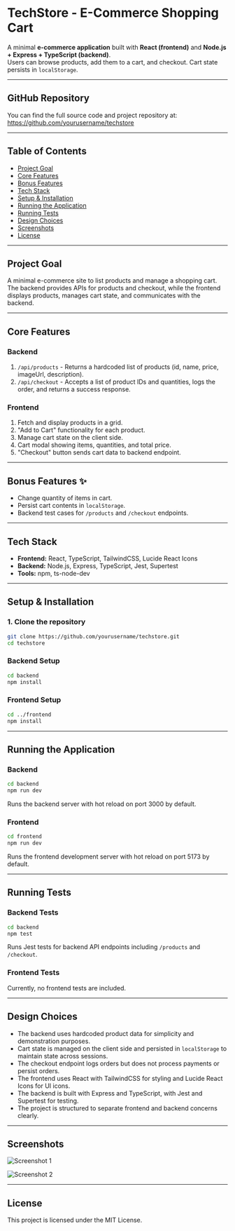 # TechStore - E-Commerce Shopping Cart

A minimal **e-commerce application** built with **React (frontend)** and **Node.js + Express + TypeScript (backend)**.  
Users can browse products, add them to a cart, and checkout. Cart state persists in `localStorage`.

---

## GitHub Repository

You can find the full source code and project repository at:  
https://github.com/yourusername/techstore

---

## Table of Contents
- [Project Goal](#project-goal)
- [Core Features](#core-features)
- [Bonus Features](#bonus-features-%e2%9c%a8)
- [Tech Stack](#tech-stack)
- [Setup & Installation](#setup--installation)
- [Running the Application](#running-the-application)
- [Running Tests](#running-tests)
- [Design Choices](#design-choices)
- [Screenshots](#screenshots)
- [License](#license)

---

## Project Goal

A minimal e-commerce site to list products and manage a shopping cart.  
The backend provides APIs for products and checkout, while the frontend displays products, manages cart state, and communicates with the backend.

---

## Core Features

### Backend
1. `/api/products` - Returns a hardcoded list of products (id, name, price, imageUrl, description).  
2. `/api/checkout` - Accepts a list of product IDs and quantities, logs the order, and returns a success response.  

### Frontend
1. Fetch and display products in a grid.  
2. "Add to Cart" functionality for each product.  
3. Manage cart state on the client side.  
4. Cart modal showing items, quantities, and total price.  
5. "Checkout" button sends cart data to backend endpoint.  

---

## Bonus Features ✨
- Change quantity of items in cart.  
- Persist cart contents in `localStorage`.  
- Backend test cases for `/products` and `/checkout` endpoints.  

---

## Tech Stack

- **Frontend:** React, TypeScript, TailwindCSS, Lucide React Icons  
- **Backend:** Node.js, Express, TypeScript, Jest, Supertest  
- **Tools:** npm, ts-node-dev  

---

## Setup & Installation

### 1. Clone the repository
```bash
git clone https://github.com/yourusername/techstore.git
cd techstore
```
### Backend Setup
```bash
cd backend
npm install
```
### Frontend Setup
```bash
cd ../frontend
npm install
```

---

## Running the Application

### Backend
```bash
cd backend
npm run dev
```
Runs the backend server with hot reload on port 3000 by default.

### Frontend
```bash
cd frontend
npm run dev
```
Runs the frontend development server with hot reload on port 5173 by default.

---

## Running Tests

### Backend Tests
```bash
cd backend
npm test
```
Runs Jest tests for backend API endpoints including `/products` and `/checkout`.

### Frontend Tests
Currently, no frontend tests are included.

---

## Design Choices

- The backend uses hardcoded product data for simplicity and demonstration purposes.
- Cart state is managed on the client side and persisted in `localStorage` to maintain state across sessions.
- The checkout endpoint logs orders but does not process payments or persist orders.
- The frontend uses React with TailwindCSS for styling and Lucide React Icons for UI icons.
- The backend is built with Express and TypeScript, with Jest and Supertest for testing.
- The project is structured to separate frontend and backend concerns clearly.

---

## Screenshots

![Screenshot 1](https://drive.google.com/uc?export=view&id=1u_-mVHQoGWFuhVdC5oL1DLZyfxCpLzfY)

![Screenshot 2](https://drive.google.com/uc?export=view&id=1r4OUAWCLRI6oMnJevKQGketH1TZMxoYj)

---

## License

This project is licensed under the MIT License.

